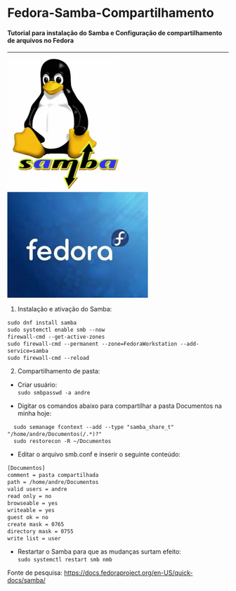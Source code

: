 # Fedora-Samba-Compartilhamento
#### **Tutorial para instalação do Samba e Configuração de compartilhamento de arquivos no Fedora**
---

<img src="/imagens/samba.png">      <img src="/imagens/fedora.png">

1) Instalação e ativação do Samba:</br>
```
sudo dnf install samba
sudo systemctl enable smb --now
firewall-cmd --get-active-zones
sudo firewall-cmd --permanent --zone=FedoraWorkstation --add-service=samba
sudo firewall-cmd --reload
```

2) Compartilhamento de pasta:

 - Criar usuário:</br>
   ``sudo smbpasswd -a andre``
   
 - Digitar os comandos abaixo para compartilhar a pasta Documentos na minha hoje:</br>
 ```
   sudo semanage fcontext --add --type "samba_share_t" "/home/andre/Documentos(/.*)?"
   sudo restorecon -R ~/Documentos
```
  
 - Editar o arquivo smb.conf e inserir o seguinte conteúdo:</br>
```
[Documentos]
comment = pasta compartilhada
path = /home/andre/Documentos
valid users = andre
read only = no
browseable = yes
writeable = yes
guest ok = no
create mask = 0765
directory mask = 0755
write list = user
```
        
- Restartar o Samba para que as mudanças surtam efeito:</br>
 ``sudo systemctl restart smb nmb``
 
 Fonte de pesquisa: https://docs.fedoraproject.org/en-US/quick-docs/samba/


